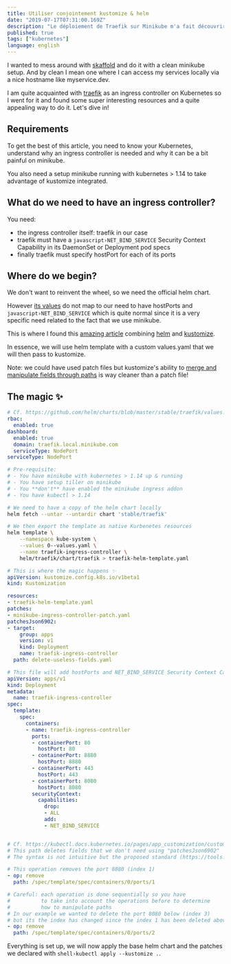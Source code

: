 ```yaml
---
title: Utiliser conjointement kustomize & helm
date: "2019-07-17T07:31:00.169Z"
description: "Le déploiement de Traefik sur Minikube m'a fait découvrir l'utilisation conjointe de Helm et de Kustomize."
published: true
tags: ["kubernetes"]
language: english
---
```


I wanted to mess around with [skaffold](https://skaffold.dev/) and do it with a clean minikube setup. And by clean I mean one where I can access my services locally via a nice hostname like myservice.dev.

I am quite acquainted with [traefik](https://containo.us/traefik/) as an ingress controller on Kubernetes so I went for it and found some super interesting resources and a quite appealing way to do it. Let's dive in!

## Requirements

To get the best of this article, you need to know your Kubernetes, understand why an ingress controller is needed and why it can be a bit painful on minikube.

You also need a setup minikube running with kubernetes > 1.14 to take advantage of kustomize integrated.

## What do we need to have an ingress controller?

You need:

- the ingress controller itself: traefik in our case
- traefik must have a `javascript›NET_BIND_SERVICE` Security Context Capability in its DaemonSet or Deployment pod specs
- finally traefik must specify hostPort for each of its ports

## Where do we begin?

We don't want to reinvent the wheel, so we need the official helm chart.

However [its values](https://github.com/helm/charts/blob/master/stable/traefik/values.yaml) do not map to our need to have hostPorts and `javascript›NET_BIND_SERVICE` which is quite normal since it is a very specific need related to the fact that we use minikube.

This is where I found this [amazing article](https://testingclouds.wordpress.com/2018/07/20/844/) combining [helm](https://helm.sh/) and [kustomize](https://kustomize.io/).

In essence, we will use helm template with a custom values.yaml that we will then pass to kustomize.

Note: we could have used patch files but kustomize's ability to [merge and manipulate fields through paths](https://kubectl.docs.kubernetes.io/pages/app_customization/customizing_arbitrary_fields.html) is way cleaner than a patch file!

## The magic ✨

```yaml:title=values.yaml {numberLines: true}
# Cf. https://github.com/helm/charts/blob/master/stable/traefik/values.yaml
rbac:
  enabled: true
dashboard:
  enabled: true
  domain: traefik.local.minikube.com
  serviceType: NodePort
serviceType: NodePort
```

```shell:title=helm-template-to-native-k8s-resource.sh {numberLines: true}
# Pre-requisite:
# - You have minikube with kubernetes > 1.14 up & running
# - You have setup tiller on minikube
# - You **don't** have enabled the minikube ingress addon
# - You have kubectl > 1.14

# We need to have a copy of the helm chart locally
helm fetch --untar --untardir chart 'stable/traefik'

# We then export the template as native Kurbenetes resources
helm template \
    --namespace kube-system \
    --values 0--values.yaml \
    --name traefik-ingress-controller \
    helm/traefik/chart/traefik > traefik-helm-template.yaml
```

```yaml:title=kustomization.yaml {numberLines: true}
# This is where the magic happens ✨
apiVersion: kustomize.config.k8s.io/v1beta1
kind: Kustomization

resources:
- traefik-helm-template.yaml
patches:
- minikube-ingress-controller-patch.yaml
patchesJson6902:
- target:
    group: apps
    version: v1
    kind: Deployment
    name: traefik-ingress-controller
  path: delete-useless-fields.yaml
```

```yaml:title=minikube-ingress-controller-patch.yaml {numberLines: true}
# This file will add hostPorts and NET_BIND_SERVICE Security Context Capability
apiVersion: apps/v1
kind: Deployment
metadata:
  name: traefik-ingress-controller
spec:
  template:
    spec:
      containers:
      - name: traefik-ingress-controller
        ports:
        - containerPort: 80
          hostPort: 80
        - containerPort: 8880
          hostPort: 8880
        - containerPort: 443
          hostPort: 443
        - containerPort: 8080
          hostPort: 8080
        securityContext:
          capabilities:
            drop:
            - ALL
            add:
            - NET_BIND_SERVICE
```

```yaml:title=delete-useless-fields.yaml {numberLines: true}

# Cf. https://kubectl.docs.kubernetes.io/pages/app_customization/customizing_arbitrary_fields.html
# This path deletes fields that we don't need using "patchesJson6902"
# The syntax is not intuitive but the proposed standard (https://tools.ietf.org/html/rfc6902) is enough to get things done

# This operation removes the port 8880 (index 1)
- op: remove
  path: /spec/template/spec/containers/0/ports/1

# Careful: each operation is done sequentially so you have
#          to take into account the operations before to determine
#          how to manipulate paths
# In our example we wanted to delete the port 8080 below (index 3)
# but its the index has changed since the index 1 has been deleted above
- op: remove
  path: /spec/template/spec/containers/0/ports/2
```

Everything is set up, we will now apply the base helm chart and the patches we declared with `shell›kubectl apply --kustomize .`.
